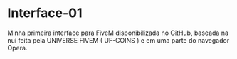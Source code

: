 # Interface-01
Minha primeira interface para FiveM disponibilizada no GitHub, baseada na nui feita pela UNIVERSE FIVEM ( UF-COINS ) e em uma parte do navegador Opera.
